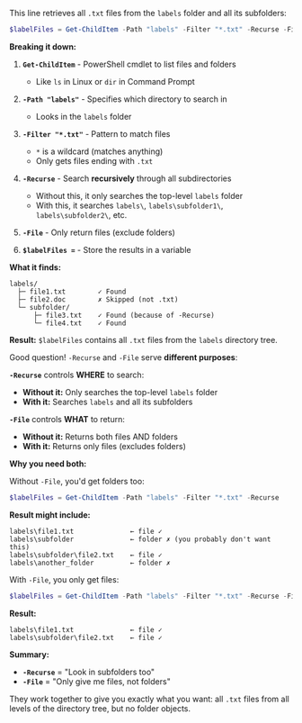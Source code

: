 This line retrieves all `.txt` files from the `labels` folder and all its subfolders:

```powershell
$labelFiles = Get-ChildItem -Path "labels" -Filter "*.txt" -Recurse -File
```

**Breaking it down:**

1. **`Get-ChildItem`** - PowerShell cmdlet to list files and folders
   - Like `ls` in Linux or `dir` in Command Prompt

2. **`-Path "labels"`** - Specifies which directory to search in
   - Looks in the `labels` folder

3. **`-Filter "*.txt"`** - Pattern to match files
   - `*` is a wildcard (matches anything)
   - Only gets files ending with `.txt`

4. **`-Recurse`** - Search **recursively** through all subdirectories
   - Without this, it only searches the top-level `labels` folder
   - With this, it searches `labels\`, `labels\subfolder1\`, `labels\subfolder2\`, etc.

5. **`-File`** - Only return files (exclude folders)

6. **`$labelFiles =`** - Store the results in a variable

**What it finds:**
```
labels/
  ├─ file1.txt        ✓ Found
  ├─ file2.doc        ✗ Skipped (not .txt)
  └─ subfolder/
      ├─ file3.txt    ✓ Found (because of -Recurse)
      └─ file4.txt    ✓ Found
```

**Result:** `$labelFiles` contains all `.txt` files from the `labels` directory tree.


Good question! `-Recurse` and `-File` serve **different purposes**:

**`-Recurse`** controls **WHERE** to search:
- **Without it:** Only searches the top-level `labels` folder
- **With it:** Searches `labels` and all its subfolders

**`-File`** controls **WHAT** to return:
- **Without it:** Returns both files AND folders
- **With it:** Returns only files (excludes folders)

**Why you need both:**

Without `-File`, you'd get folders too:

```powershell
$labelFiles = Get-ChildItem -Path "labels" -Filter "*.txt" -Recurse
```

**Result might include:**
```
labels\file1.txt              ← file ✓
labels\subfolder              ← folder ✗ (you probably don't want this)
labels\subfolder\file2.txt    ← file ✓
labels\another_folder         ← folder ✗
```

With `-File`, you only get files:

```powershell
$labelFiles = Get-ChildItem -Path "labels" -Filter "*.txt" -Recurse -File
```

**Result:**
```
labels\file1.txt              ← file ✓
labels\subfolder\file2.txt    ← file ✓
```

**Summary:**
- **`-Recurse`** = "Look in subfolders too"
- **`-File`** = "Only give me files, not folders"

They work together to give you exactly what you want: all `.txt` files from all levels of the directory tree, but no folder objects.